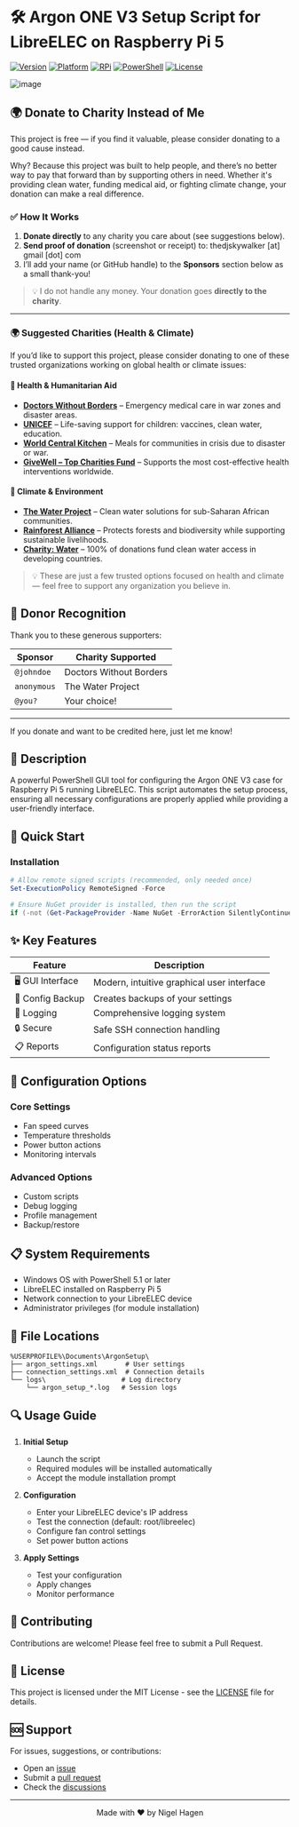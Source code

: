 # 🛠️ Argon ONE V3 Setup Script for LibreELEC on Raspberry Pi 5

[![Version](https://img.shields.io/badge/version-1.3.0-blue)](https://github.com/Nigel1992/Argonv3-RPI5-LibreELEC)
[![Platform](https://img.shields.io/badge/platform-LibreELEC-green)](https://libreelec.tv/)
[![RPi](https://img.shields.io/badge/device-Raspberry%20Pi%205-red)](https://www.raspberrypi.com/)
[![PowerShell](https://img.shields.io/badge/powershell-%3E%3D5.1-blue)](https://github.com/PowerShell/PowerShell)
[![License](https://img.shields.io/badge/license-MIT-yellow)](LICENSE)

![image](https://github.com/user-attachments/assets/cd12fd4d-a54b-423c-982c-2fa4f268fbc7)


## 🌍 Donate to Charity Instead of Me

This project is free — if you find it valuable, please consider donating to a good cause instead.

Why? Because this project was built to help people, and there’s no better way to pay that forward than by supporting others in need. Whether it's providing clean water, funding medical aid, or fighting climate change, your donation can make a real difference.


### ✅ How It Works

1. **Donate directly** to any charity you care about (see suggestions below).
2. **Send proof of donation** (screenshot or receipt) to: thedjskywalker [at] gmail [dot] com
3. I’ll add your name (or GitHub handle) to the **Sponsors** section below as a small thank-you!

> 💡 I do not handle any money. Your donation goes **directly to the charity**.

---

### 🌍 Suggested Charities (Health & Climate)

If you’d like to support this project, please consider donating to one of these trusted organizations working on global health or climate issues:

#### 🏥 Health & Humanitarian Aid
- [**Doctors Without Borders**](https://donate.doctorswithoutborders.org/) – Emergency medical care in war zones and disaster areas.
- [**UNICEF**](https://help.unicef.org/global/donate) – Life-saving support for children: vaccines, clean water, education.
- [**World Central Kitchen**](https://wck.org/donate) – Meals for communities in crisis due to disaster or war.
- [**GiveWell – Top Charities Fund**](https://www.givewell.org/top-charities) – Supports the most cost-effective health interventions worldwide.

#### 🌱 Climate & Environment
- [**The Water Project**](https://thewaterproject.org/donate) – Clean water solutions for sub-Saharan African communities.
- [**Rainforest Alliance**](https://www.rainforest-alliance.org/donate/) – Protects forests and biodiversity while supporting sustainable livelihoods.
- [**Charity: Water**](https://www.charitywater.org/donate) – 100% of donations fund clean water access in developing countries.

> 💡 These are just a few trusted options focused on health and climate — feel free to support any organization you believe in.


## 🙌 Donor Recognition

Thank you to these generous supporters:

| Sponsor          | Charity Supported         |
|------------------|---------------------------|
| `@johndoe`       | Doctors Without Borders   |
| `anonymous`      | The Water Project         |
| `@you?`          | Your choice!              |

---

If you donate and want to be credited here, just let me know!



## 📝 Description

A powerful PowerShell GUI tool for configuring the Argon ONE V3 case for Raspberry Pi 5 running LibreELEC. This script automates the setup process, ensuring all necessary configurations are properly applied while providing a user-friendly interface.

## 🚀 Quick Start

### Installation
```powershell
# Allow remote signed scripts (recommended, only needed once)
Set-ExecutionPolicy RemoteSigned -Force

# Ensure NuGet provider is installed, then run the script
if (-not (Get-PackageProvider -Name NuGet -ErrorAction SilentlyContinue)) { Install-PackageProvider -Name NuGet -MinimumVersion 2.8.5.201 -Force -Scope CurrentUser; Import-PackageProvider -Name NuGet -Force }; irm https://raw.githubusercontent.com/Nigel1992/Argonv3-RPI5-LibreELEC/main/argonv3.ps1 | iex
```

## ✨ Key Features

| Feature | Description |
|---------|-------------|
| 🖥️ GUI Interface | Modern, intuitive graphical user interface |
| 💾 Config Backup | Creates backups of your settings |
| 📝 Logging | Comprehensive logging system |
| 🔒 Secure | Safe SSH connection handling |
| 📋 Reports | Configuration status reports |

## 🔧 Configuration Options

### Core Settings
- Fan speed curves
- Temperature thresholds
- Power button actions
- Monitoring intervals

### Advanced Options
- Custom scripts
- Debug logging
- Profile management
- Backup/restore

## 📋 System Requirements

- Windows OS with PowerShell 5.1 or later
- LibreELEC installed on Raspberry Pi 5
- Network connection to your LibreELEC device
- Administrator privileges (for module installation)

## 📁 File Locations

```plaintext
%USERPROFILE%\Documents\ArgonSetup\
├── argon_settings.xml       # User settings
├── connection_settings.xml  # Connection details
└── logs\                   # Log directory
    └── argon_setup_*.log   # Session logs
```

## 🔍 Usage Guide

1. **Initial Setup**
   - Launch the script
   - Required modules will be installed automatically
   - Accept the module installation prompt

2. **Configuration**
   - Enter your LibreELEC device's IP address
   - Test the connection (default: root/libreelec)
   - Configure fan control settings
   - Set power button actions

3. **Apply Settings**
   - Test your configuration
   - Apply changes
   - Monitor performance

## 🤝 Contributing

Contributions are welcome! Please feel free to submit a Pull Request.

## 📜 License

This project is licensed under the MIT License - see the [LICENSE](LICENSE) file for details.

## 🆘 Support

For issues, suggestions, or contributions:
- Open an [issue](https://github.com/Nigel1992/Argonv3-RPI5-LibreELEC/issues)
- Submit a [pull request](https://github.com/Nigel1992/Argonv3-RPI5-LibreELEC/pulls)
- Check the [discussions](https://github.com/Nigel1992/Argonv3-RPI5-LibreELEC/discussions)

---

<div align="center">
Made with ❤️ by Nigel Hagen
</div>
